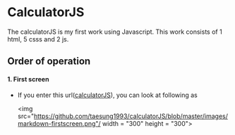 # CalculatorJS
The calculatorJS is my first work using Javascript. This work consists of 1 html, 5 csss and 2 js.  
## Order of operation
#### 1. First screen  
  * If you enter this url([calculatorJS](https://taesung1993.github.io/calculatorJS/)), you can look at following as  
    
      
      
     <img src="https://github.com/taesung1993/calculatorJS/blob/master/images/markdown-firstscreen.png"/ width = "300" height = "300">


